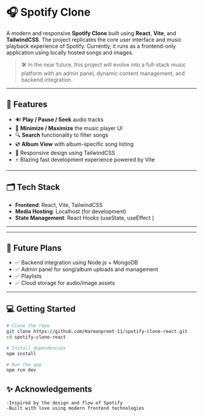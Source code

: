 # 🎧 Spotify Clone

A modern and responsive **Spotify Clone** built using **React**, **Vite**, and **TailwindCSS**. The project replicates the core user interface and music playback experience of Spotify. Currently, it runs as a frontend-only application using locally hosted songs and images.

> 🛠️ In the near future, this project will evolve into a full-stack music platform with an admin panel, dynamic content management, and backend integration.

---

## 🚀 Features

- 🔊 **Play / Pause / Seek** audio tracks
- 🔁 **Minimize / Maximize** the music player UI
- 🔍 **Search** functionality to filter songs
- 💿 **Album View** with album-specific song listing
- 🎨 Responsive design using TailwindCSS
- ⚡ Blazing fast development experience powered by Vite

---

## 🗂️ Tech Stack

- **Frontend**: React, Vite, TailwindCSS
- **Media Hosting**: Localhost (for development)
- **State Management**: React Hooks (useState, useEffect )

---


---

## 🔮 Future Plans

- ✅ Backend integration using Node.js + MongoDB
- ✅ Admin panel for song/album uploads and management
- ✅ Playlists
- ✅ Cloud storage for audio/image assets

---

## 💻 Getting Started

```bash
# Clone the repo
git clone https://github.com/Harmanpreet-11/spotify-clone-react.git
cd spotify-clone-react

# Install dependencies
npm install

# Run the app
npm run dev

```

## ✨ Acknowledgements

```
-Inspired by the design and flow of Spotify
-Built with love using modern frontend technologies
